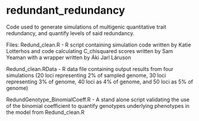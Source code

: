 # redundant_redundancy

Code used to generate simulations of multigenic quantitative trait redundancy, and quantify levels of said redundancy.

Files:
Redund_clean.R - R script containing simulation code written by Katie Lotterhos and code calculating C_chisquared scores written by Sam Yeaman with a wrapper written by Áki Jarl Láruson

Redund_clean.RData - R data file containing output results from four simulations (20 loci representing 2% of sampled genome, 30 loci representing 3% of genome, 40 loci as 4% of genome, and 50 loci as 5% of genome)

RedundGenotype_BinomialCoeff.R - A stand alone script validating the use of the binomial coefficient to quantify genotypes underlying phenotypes in the model from Redund_clean.R